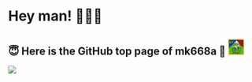 # Hey man! 🤟🤟🤟

<h2> 😇 Here is the GitHub top page of mk668a 🌈 <a><img src="./assets/The-Bicycle-Day-Image.jpg" width="32px" height="32px"/></a> </h2>

<p>
  <a href="https://skillicons.dev">
    <img src="https://skillicons.dev/icons?i=astro,react,redux,nextjs,vercel,gatsby,svelte,ts,js,html,css,sass,jquery,materialui,nodejs,nestjs,graphql,prisma,jest,webpack,vite,php,wordpress,py,flask,java,spring,rust,wasm,mysql,mongodb,aws,dynamodb,docker,firebase,git,github,gitlab,figma,ai,ps,xd,vscode,&theme=light" />
  </a>
</p>
